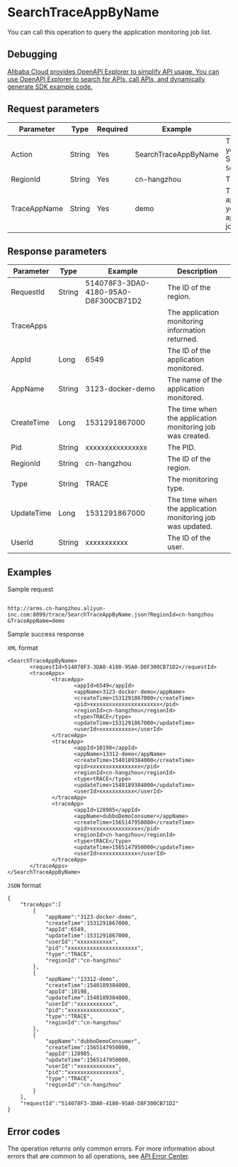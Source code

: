 # SearchTraceAppByName

You can call this operation to query the application monitoring job list.

## Debugging

[Alibaba Cloud provides OpenAPI Explorer to simplify API usage. You can use OpenAPI Explorer to search for APIs, call APIs, and dynamically generate SDK example code.](https://api.aliyun.com/#product=ARMS&api=SearchTraceAppByName&type=RPC&version=2019-08-08)

## Request parameters

|Parameter|Type|Required|Example|Description|
|---------|----|--------|-------|-----------|
|Action|String|Yes|SearchTraceAppByName|The operation that you want to perform. Set this value to `SearchTraceAppByName`. |
|RegionId|String|Yes|cn-hangzhou|The ID of the region. |
|TraceAppName|String|Yes|demo|The name of the application for which you want query the application monitoring jobs. |

## Response parameters

|Parameter|Type|Example|Description|
|---------|----|-------|-----------|
|RequestId|String|514078F3-3DA0-4180-95A0-D8F300CB71D2|The ID of the region. |
|TraceApps| | |The application monitoring information returned. |
|AppId|Long|6549|The ID of the application monitored. |
|AppName|String|3123-docker-demo|The name of the application monitored. |
|CreateTime|Long|1531291867000|The time when the application monitoring job was created. |
|Pid|String|xxxxxxxxxxxxxxxx|The PID. |
|RegionId|String|cn-hangzhou|The ID of the region. |
|Type|String|TRACE|The monitoring type. |
|UpdateTime|Long|1531291867000|The time when the application monitoring job was updated. |
|UserId|String|xxxxxxxxxxx|The ID of the user. |

## Examples

Sample request

```

http://arms.cn-hangzhou.aliyun-inc.com:8099/trace/SearchTraceAppByName.json?RegionId=cn-hangzhou
&TraceAppName=demo

```

Sample success response

`XML` format

```
<SearchTraceAppByName>
       <requestId>514078F3-3DA0-4180-95A0-D8F300CB71D2</requestId>
       <traceApps>
              <traceApp>
                     <appId>6549</appId>
                     <appName>3123-docker-demo</appName>
                     <createTime>1531291867000</createTime>
                     <pid>xxxxxxxxxxxxxxxxxxxxxx</pid>
                     <regionId>cn-hangzhou</regionId>
                     <type>TRACE</type>
                     <updateTime>1531291867000</updateTime>
                     <userId>xxxxxxxxxxx</userId>
              </traceApp>
              <traceApp>
                     <appId>10198</appId>
                     <appName>13312-demo</appName>
                     <createTime>1540189384000</createTime>
                     <pid>xxxxxxxxxxxxxxxx</pid>
                     <regionId>cn-hangzhou</regionId>
                     <type>tRACE</type>
                     <updateTime>1540189384000</updateTime>
                     <userId>xxxxxxxxxxx</userId>
              </traceApp>
              <traceApp>
                     <appId>128985</appId>
                     <appName>dubboDemoConsumer</appName>
                     <createTime>1565147950000</createTime>
                     <pid>xxxxxxxxxxxxxxxx</pid>
                     <regionId>cn-hangzhou</regionId>
                     <type>tRACE</type>
                     <updateTime>1565147950000</updateTime>
                     <userId>xxxxxxxxxxxx</userId>
              </traceApp>
       </traceApps>
</SearchTraceAppByName>
```

`JSON` format

```
{
	"traceApps":[
		{
			"appName":"3123-docker-demo",
			"createTime":1531291867000,
			"appId":6549,
			"updateTime":1531291867000,
			"userId":"xxxxxxxxxxx",
			"pid":"xxxxxxxxxxxxxxxxxxxxxx",
			"type":"TRACE",
			"regionId":"cn-hangzhou"
		},
		{
			"appName":"13312-demo",
			"createTime":1540189384000,
			"appId":10198,
			"updateTime":1540189384000,
			"userId":"xxxxxxxxxxx",
			"pid":"xxxxxxxxxxxxxxxx",
			"type":"TRACE",
			"regionId":"cn-hangzhou"
		},
		{
			"appName":"dubboDemoConsumer",
			"createTime":1565147950000,
			"appId":128985,
			"updateTime":1565147950000,
			"userId":"xxxxxxxxxxxx",
			"pid":"xxxxxxxxxxxxxxxx",
			"type":"TRACE",
			"regionId":"cn-hangzhou"
		}
	],
	"requestId":"514078F3-3DA0-4180-95A0-D8F300CB71D2"
}
```

## Error codes

The operation returns only common errors. For more information about errors that are common to all operations, see [API Error Center](https://error-center.alibabacloud.com/status/product/ARMS).


